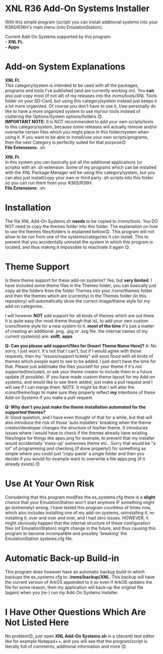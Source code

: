 # XNL R36 Add-On Systems Installer
With this simple program (script) you can install additional systems into your R36S/R36H's main menu (into EmulationStation).  
  
Current Add-On Systems supported by this program:  
<strong>- XNL Ft.</strong>  
<strong>- Apps</strong>  

# Add-on System Explanations
<strong>XNL Ft.</strong>  
This category/system is intended to be used with all the packages, programs and tools I've published (and are currently working on). You <strong>can</strong> also just copy most (if not all) of my releases into the /roms/tools/XNL Tools folder on your SD-Card, but using this category/system instead just keeps it a lot more organized. Of course you don't have to use it, I/we personally do like to have a more organized system to use my/our tools instead of cluttering the Options/System options/folders 😊.  
<strong>IMPORTANT NOTE:</strong> It is NOT recommended to add your own scripts/tools to this category/system, because some releases will actually remove and/or overwrite certain files which you might place in this folder/system when using it. If you want to be able to install/use your own scripts/programs, then the next Category is perfectly suited for that purpose😊  
<strong>File Extensions:</strong> .sh  
  
<strong>XNL Ft.</strong>  
In this system you can basically put all the additional applications (or scripts) with an .sh extension. Some of my programs which can be installed with the XNL Package Manager will be using this category/system, but you can also just install/copy your own or third party .sh scripts into this folder so you can run them from your R36S/R36H.  
<strong>File Extensions:</strong> .sh  
  
# Installation
The file XNL Add-On Systems.sh <strong>needs</strong> to be copied to /roms/tools. You DO NOT need to copy the themes folder into this folder. The explanation on how to use the themes files/folders is explained bellow😊. This program will not allow to be run from one of the systems/categories it can install. This to prevent that you accidentally uninstall the system in which this program is located, and thus making it impossible to reactivate it again 😉.  
  
# Theme Support
Is there theme support for these add-on systems? Yes, but <strong>very limited</strong>. I have included some theme files in the Themes folder, you can basically just copy all the folders from the folder Themes into your /roms/themes folder and then the themes which are (currently) in the Themes folder (in this repository) will automatically show the correct image/theme style for my add-on categories.  

I will however <strong>NOT</strong> add support for all kinds of themes which are out there. It is quite easy (for most theme though that is), to add your own custom icons/theme style for a new system to it. <strong>most of the time</strong> it's just a matter of creating an additional .png, .jpg or .svg file. the internal names of my current system(s) are: <strong>xnlft</strong>, <strong>apps</strong>  

<strong>Q: Can you please add support/files for [Insert Theme Name Here]?</strong>
A: No sorry, I just won't. It's not that I can't, but if I would agree with those requests, then my "issues/support tickets" will soon flood with all kinds of themes which people want to see to be added. I just don't have the time for that. Please just add/make the files yourself for your theme if it's not supported/included, or ask your theme creator to include them in a future update (if possible). IF you have made custom theme layout for my Add-on systems, and would like to see them added, just make a pull request and I will see if I can merge them. NOTE: It might be that I will alter the icons/theme/logo to make sure they properly reflect <strong>my</strong> intentions of these Add-on Systems if you make a pull-request.  
  
<strong>Q: Why don't you just make the theme installation automated for the supported themes?</strong>  
A: Good question, and I have even thought of that for a while, but that will also introduce the risk of those 'auto installers' breaking when the theme creator/developer changes the structure of his/her theme. It introduces issues where I would have to check if the themes already have existing files/logos for things like apps.png for example, to prevent that my installer would accidentally 'mess-up' someones theme etc.. Sorry that would be "a lot" of programming and checking (if done properly!) for something as simple where you could just 'copy-paste' a single folder and then you decide if you would for example want to overwrite a file apps.png (if it already exists).😊  
  
# Use At Your Own Risk
Considering that this program modifies the es_systems.cfg there is a <strong>slight</strong> chance that your EmulationStation won't start anymore IF something might go (extremely) wrong. I have tested this program countless of times now, which also includes installing one of my add-on systems, uninstalling it, re-installing it, over and over and over, and I had zero issues. HOWEVER, it might obviously happen that the internal structure of these configuration files (of EmulationStation) might change in the future, and thus causing this program to become incompatible and possibly 'breaking' the EmulationStation systems.cfg file.  
  
# Automatic Back-up Build-in
This program does however have an automatic backup build-in which backups the es_systems.cfg to: <strong>/roms/backup/XNL</strong>. This backup will have the current version of ArkOS appended to it so even if ArkOS updates the file for some reason, then my application will back-up the original file (again) when you (re-) run my Add-On Systems Installer.  

# I Have Other Questions Which Are Not Listed Here
No problem😊, just open <strong>XNL Add-On Systems.sh</strong> in a (decent) text editor like for example Notepad++, and you will see that the program/script is literally full of comments, additional information and more 😊.








